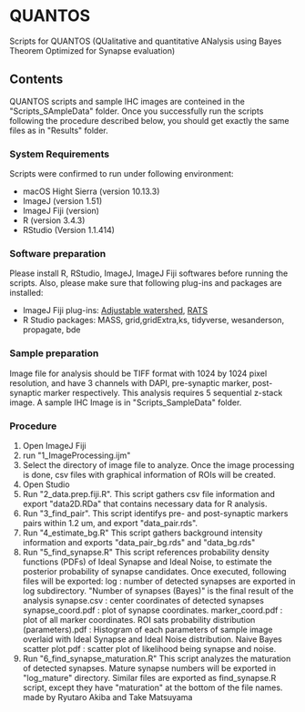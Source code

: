 # QUANTOS
Scripts for QUANTOS (QUalitative and quantitative ANalysis using Bayes Theorem Optimized for Synapse evaluation)

## Contents
QUANTOS scripts and sample IHC images are conteined in the "Scripts_SAmpleData" folder. Once you successfully run the scripts following the procedure described below, you should get exactly the same files as in "Results" folder.

### System Requirements
Scripts were confirmed to run under following environment:
* macOS Hight Sierra (version 10.13.3)
* ImageJ (version 1.51)
* ImageJ Fiji (version)
* R (version 3.4.3)
* RStudio (Version 1.1.414)

### Software preparation
Please install R, RStudio, ImageJ, ImageJ Fiji softwares before running the scripts.
Also, please make sure that following plug-ins and packages are installed:

* ImageJ Fiji plug-ins: [Adjustable watershed](http://imagejdocu.tudor.lu/doku.php?id=plugin:segmentation:adjustable_watershed:start), 
[RATS](https://imagej.net/RATS:_Robust_Automatic_Threshold_Selection)
* R Studio packages: MASS, grid,gridExtra,ks, tidyverse, wesanderson, propagate, bde

### Sample preparation
Image file for analysis should be TIFF format with 1024 by 1024 pixel resolution, and have 3 channels with DAPI, pre-synaptic marker, post-synaptic marker respectively. This analysis requires 5 sequential z-stack image.
A sample IHC Image is in "Scripts_SampleData" folder.


### Procedure
1. Open ImageJ Fiji
2. run "1_ImageProcessing.ijm"
3. Select the directory of image file to analyze. Once the image processing is done, csv files with graphical information of ROIs will be created. 
4. Open Studio
5. Run "2_data.prep.fiji.R". This script gathers csv file information and export "data2D.RDa" that contains necessary data for R analysis.
6. Run "3_find_pair". This script identifys pre- and post-synaptic markers pairs within 1.2 um, and export "data_pair.rds".
7. Run "4_estimate_bg.R" This script gathers background intensity information and exports "data_pair_bg.rds" and "data_bg.rds"
8. Run "5_find_synapse.R" This script references probability density functions (PDFs) of Ideal Synapse and Ideal Noise, to estimate the posterior probability of synapse candidates. Once executed, following files will be exported:
	log : number of detected synapses are exported  in log subdirectory. "Number of synapses (Bayes)" is the final result of the analysis
	synapse.csv : center coordinates of detected synapses
	synapse_coord.pdf : plot of synapse coordinates.
	marker_coord.pdf : plot of all marker coordinates.
	ROI sats probability distribution (parameters).pdf : Histogram of each parameters of sample image overlaid with Ideal Synapse and Ideal Noise distribution.
	Naive Bayes scatter plot.pdf : scatter plot of likelihood being synapse and noise.
9. Run "6_find_synapse_maturation.R" This script analyzes the maturation of detected synapses. Mature synapse numbers will be exported in "log_mature" directory. Similar files are exported as find_synapse.R script, except they have "maturation" at the bottom of the file names.
made by Ryutaro Akiba and Take Matsuyama
